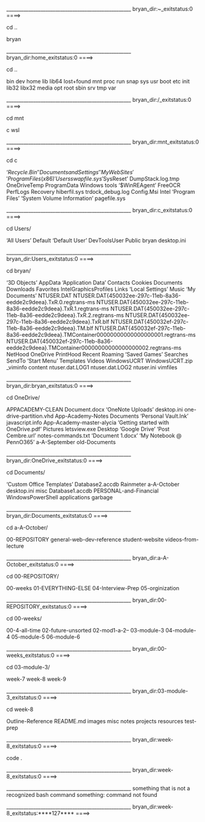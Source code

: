 \_\_\_\_\_\_\_\_\_\_\_\_\_\_\_\_\_\_\_\_\_\_\_\_\_\_\_\_\_\_\_\_\_\_\_\_\_\_\_\_\_\_\_\_\_\_\_\_\_\_\_ bryan_dir:~\_exitstatus:0 ====&gt;

cd ..

bryan

\_\_\_\_\_\_\_\_\_\_\_\_\_\_\_\_\_\_\_\_\_\_\_\_\_\_\_\_\_\_\_\_\_\_\_\_\_\_\_\_\_\_\_\_\_\_\_\_\_\_\_ bryan_dir:home_exitstatus:0 ====&gt;

cd ..

bin dev home lib lib64 lost+found mnt proc run snap sys usr boot etc init lib32 libx32 media opt root sbin srv tmp var

\_\_\_\_\_\_\_\_\_\_\_\_\_\_\_\_\_\_\_\_\_\_\_\_\_\_\_\_\_\_\_\_\_\_\_\_\_\_\_\_\_\_\_\_\_\_\_\_\_\_\_ bryan_dir:/\_exitstatus:0 ====&gt;

cd mnt

c wsl

\_\_\_\_\_\_\_\_\_\_\_\_\_\_\_\_\_\_\_\_\_\_\_\_\_\_\_\_\_\_\_\_\_\_\_\_\_\_\_\_\_\_\_\_\_\_\_\_\_\_\_ bryan_dir:mnt_exitstatus:0 ====&gt;

cd c

‘<span class="math inline">_Recycle_._Bin_′′_DocumentsandSettings_′′_MyWebSites_′′_ProgramFiles_(*x*86)′_Usersswapfile_._sys_′</span>SysReset’ DumpStack.log.tmp OneDriveTemp ProgramData Windows tools ‘$WinREAgent’ FreeOCR PerfLogs Recovery hiberfil.sys trdock_debug.log Config.Msi Intel ‘Program Files’ ‘System Volume Information’ pagefile.sys

\_\_\_\_\_\_\_\_\_\_\_\_\_\_\_\_\_\_\_\_\_\_\_\_\_\_\_\_\_\_\_\_\_\_\_\_\_\_\_\_\_\_\_\_\_\_\_\_\_\_\_ bryan_dir:c_exitstatus:0 ====&gt;

cd Users/

‘All Users’ Default ‘Default User’ DevToolsUser Public bryan desktop.ini

\_\_\_\_\_\_\_\_\_\_\_\_\_\_\_\_\_\_\_\_\_\_\_\_\_\_\_\_\_\_\_\_\_\_\_\_\_\_\_\_\_\_\_\_\_\_\_\_\_\_\_ bryan_dir:Users_exitstatus:0 ====&gt;

cd bryan/

‘3D Objects’ AppData ‘Application Data’ Contacts Cookies Documents Downloads Favorites IntelGraphicsProfiles Links ‘Local Settings’ Music ‘My Documents’ NTUSER.DAT NTUSER.DAT{450032ee-297c-11eb-8a36-eedde2c9deea}.TxR.0.regtrans-ms NTUSER.DAT{450032ee-297c-11eb-8a36-eedde2c9deea}.TxR.1.regtrans-ms NTUSER.DAT{450032ee-297c-11eb-8a36-eedde2c9deea}.TxR.2.regtrans-ms NTUSER.DAT{450032ee-297c-11eb-8a36-eedde2c9deea}.TxR.blf NTUSER.DAT{450032ef-297c-11eb-8a36-eedde2c9deea}.TM.blf NTUSER.DAT{450032ef-297c-11eb-8a36-eedde2c9deea}.TMContainer00000000000000000001.regtrans-ms NTUSER.DAT{450032ef-297c-11eb-8a36-eedde2c9deea}.TMContainer00000000000000000002.regtrans-ms NetHood OneDrive PrintHood Recent Roaming ‘Saved Games’ Searches SendTo ‘Start Menu’ Templates Videos WindowsUCRT WindowsUCRT.zip \_viminfo content ntuser.dat.LOG1 ntuser.dat.LOG2 ntuser.ini vimfiles

\_\_\_\_\_\_\_\_\_\_\_\_\_\_\_\_\_\_\_\_\_\_\_\_\_\_\_\_\_\_\_\_\_\_\_\_\_\_\_\_\_\_\_\_\_\_\_\_\_\_\_ bryan_dir:bryan_exitstatus:0 ====&gt;

cd OneDrive/

APPACADEMY-CLEAN Document.docx ‘OneNote Uploads’ desktop.ini one-drive-partition.vhd App-Academy-Notes Documents ‘Personal Vault.lnk’ javascript.info App-Academy-master-alycia ‘Getting started with OneDrive.pdf’ Pictures letsview.exe Desktop ‘Google Drive’ ‘Post Cembre.url’ notes-commands.txt ‘Document 1.docx’ ‘My Notebook @ PennO365’ a-A-September old-Documents

\_\_\_\_\_\_\_\_\_\_\_\_\_\_\_\_\_\_\_\_\_\_\_\_\_\_\_\_\_\_\_\_\_\_\_\_\_\_\_\_\_\_\_\_\_\_\_\_\_\_\_ bryan_dir:OneDrive_exitstatus:0 ====&gt;

cd Documents/

‘Custom Office Templates’ Database2.accdb Rainmeter a-A-October desktop.ini misc Database1.accdb PERSONAL-and-Financial WindowsPowerShell applications garbage

\_\_\_\_\_\_\_\_\_\_\_\_\_\_\_\_\_\_\_\_\_\_\_\_\_\_\_\_\_\_\_\_\_\_\_\_\_\_\_\_\_\_\_\_\_\_\_\_\_\_\_ bryan_dir:Documents_exitstatus:0 ====&gt;

cd a-A-October/

00-REPOSITORY general-web-dev-reference student-website videos-from-lecture

\_\_\_\_\_\_\_\_\_\_\_\_\_\_\_\_\_\_\_\_\_\_\_\_\_\_\_\_\_\_\_\_\_\_\_\_\_\_\_\_\_\_\_\_\_\_\_\_\_\_\_ bryan_dir:a-A-October_exitstatus:0 ====&gt;

cd 00-REPOSITORY/

00-weeks 01-EVERYTHING-ELSE 04-Interview-Prep 05-orginization

\_\_\_\_\_\_\_\_\_\_\_\_\_\_\_\_\_\_\_\_\_\_\_\_\_\_\_\_\_\_\_\_\_\_\_\_\_\_\_\_\_\_\_\_\_\_\_\_\_\_\_ bryan_dir:00-REPOSITORY_exitstatus:0 ====&gt;

cd 00-weeks/

00-4-all-time 02-future-unsorted 02-mod1-a-2– 03-module-3 04-module-4 05-module-5 06-module-6

\_\_\_\_\_\_\_\_\_\_\_\_\_\_\_\_\_\_\_\_\_\_\_\_\_\_\_\_\_\_\_\_\_\_\_\_\_\_\_\_\_\_\_\_\_\_\_\_\_\_\_ bryan_dir:00-weeks_exitstatus:0 ====&gt;

cd 03-module-3/

week-7 week-8 week-9

\_\_\_\_\_\_\_\_\_\_\_\_\_\_\_\_\_\_\_\_\_\_\_\_\_\_\_\_\_\_\_\_\_\_\_\_\_\_\_\_\_\_\_\_\_\_\_\_\_\_\_ bryan_dir:03-module-3_exitstatus:0 ====&gt;

cd week-8

Outline-Reference README.md images misc notes projects resources test-prep

\_\_\_\_\_\_\_\_\_\_\_\_\_\_\_\_\_\_\_\_\_\_\_\_\_\_\_\_\_\_\_\_\_\_\_\_\_\_\_\_\_\_\_\_\_\_\_\_\_\_\_ bryan_dir:week-8_exitstatus:0 ====&gt;

code .

\_\_\_\_\_\_\_\_\_\_\_\_\_\_\_\_\_\_\_\_\_\_\_\_\_\_\_\_\_\_\_\_\_\_\_\_\_\_\_\_\_\_\_\_\_\_\_\_\_\_\_ bryan_dir:week-8_exitstatus:0 ====&gt;

\_\_\_\_\_\_\_\_\_\_\_\_\_\_\_\_\_\_\_\_\_\_\_\_\_\_\_\_\_\_\_\_\_\_\_\_\_\_\_\_\_\_\_\_\_\_\_\_\_\_\_ something that is not a recognized bash command something: command not found

\_\_\_\_\_\_\_\_\_\_\_\_\_\_\_\_\_\_\_\_\_\_\_\_\_\_\_\_\_\_\_\_\_\_\_\_\_\_\_\_\_\_\_\_\_\_\_\_\_\_\_ bryan_dir:week-8_exitstatus:\*\*\*\*127\*\*\*\* ====&gt;

